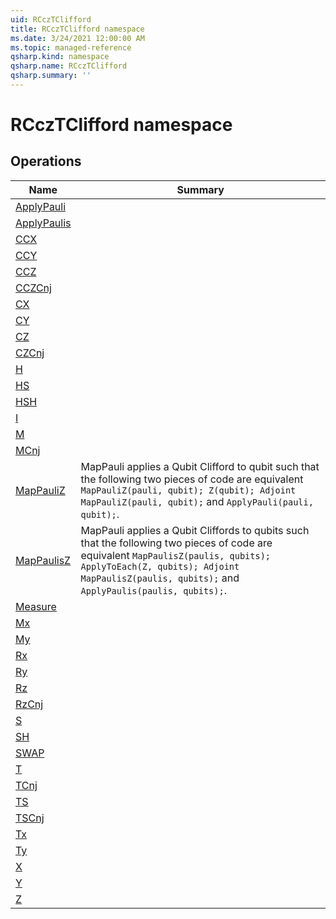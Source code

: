 ```yaml
---
uid: RCczTClifford
title: RCczTClifford namespace
ms.date: 3/24/2021 12:00:00 AM
ms.topic: managed-reference
qsharp.kind: namespace
qsharp.name: RCczTClifford
qsharp.summary: ''
---
```


# RCczTClifford namespace




<!-- summaries -->

## Operations

| Name | Summary |
|------|---------|
|[ApplyPauli](xref:RCczTClifford.ApplyPauli) |
|[ApplyPaulis](xref:RCczTClifford.ApplyPaulis) |
|[CCX](xref:RCczTClifford.CCX) |
|[CCY](xref:RCczTClifford.CCY) |
|[CCZ](xref:RCczTClifford.CCZ) |
|[CCZCnj](xref:RCczTClifford.CCZCnj) |
|[CX](xref:RCczTClifford.CX) |
|[CY](xref:RCczTClifford.CY) |
|[CZ](xref:RCczTClifford.CZ) |
|[CZCnj](xref:RCczTClifford.CZCnj) |
|[H](xref:RCczTClifford.H) |
|[HS](xref:RCczTClifford.HS) |
|[HSH](xref:RCczTClifford.HSH) |
|[I](xref:RCczTClifford.I) |
|[M](xref:RCczTClifford.M) |
|[MCnj](xref:RCczTClifford.MCnj) |
|[MapPauliZ](xref:RCczTClifford.MapPauliZ) |MapPauli applies a Qubit Clifford to qubit such that the following two pieces of code are equivalent `MapPauliZ(pauli, qubit); Z(qubit); Adjoint MapPauliZ(pauli, qubit);` and `ApplyPauli(pauli, qubit);`.
|[MapPaulisZ](xref:RCczTClifford.MapPaulisZ) |MapPauli applies a Qubit Cliffords to qubits such that the following two pieces of code are equivalent `MapPaulisZ(paulis, qubits); ApplyToEach(Z, qubits); Adjoint MapPaulisZ(paulis, qubits);` and `ApplyPaulis(paulis, qubits);`.
|[Measure](xref:RCczTClifford.Measure) |
|[Mx](xref:RCczTClifford.Mx) |
|[My](xref:RCczTClifford.My) |
|[Rx](xref:RCczTClifford.Rx) |
|[Ry](xref:RCczTClifford.Ry) |
|[Rz](xref:RCczTClifford.Rz) |
|[RzCnj](xref:RCczTClifford.RzCnj) |
|[S](xref:RCczTClifford.S) |
|[SH](xref:RCczTClifford.SH) |
|[SWAP](xref:RCczTClifford.SWAP) |
|[T](xref:RCczTClifford.T) |
|[TCnj](xref:RCczTClifford.TCnj) |
|[TS](xref:RCczTClifford.TS) |
|[TSCnj](xref:RCczTClifford.TSCnj) |
|[Tx](xref:RCczTClifford.Tx) |
|[Ty](xref:RCczTClifford.Ty) |
|[X](xref:RCczTClifford.X) |
|[Y](xref:RCczTClifford.Y) |
|[Z](xref:RCczTClifford.Z) |


<!-- /summaries -->
